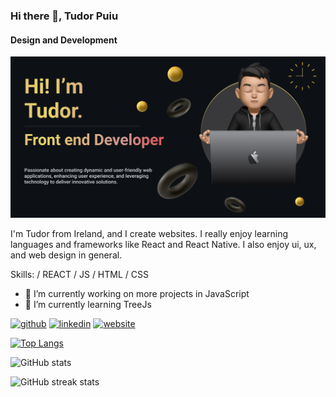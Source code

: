 ### Hi there 👋, Tudor Puiu
#### Design and Development
![Design and Development](https://github.com/pTudor069/pTudor069/blob/main/Make%20your%20README.png?raw=true)

I'm Tudor from Ireland, and I create websites. I really enjoy learning languages and frameworks like React and React Native. I also enjoy ui, ux, and web design in general.

Skills: / REACT / JS / HTML / CSS

- 🔭 I’m currently working on more projects in JavaScript 
- 🌱 I’m currently learning TreeJs 


[<img src='https://cdn.jsdelivr.net/npm/simple-icons@3.0.1/icons/github.svg' alt='github' height='40'>](https://github.com/pTudor069)  [<img src='https://cdn.jsdelivr.net/npm/simple-icons@3.0.1/icons/linkedin.svg' alt='linkedin' height='40'>](https://www.linkedin.com/in/https://www.linkedin.com/in/tudorpuiu//)  [<img src='https://cdn.jsdelivr.net/npm/simple-icons@3.0.1/icons/icloud.svg' alt='website' height='40'>](https://www.tudorpuiu.com/)  

[![Top Langs](https://github-readme-stats.vercel.app/api/top-langs/?username=pTudor069)](https://github.com/anuraghazra/github-readme-stats)

![GitHub stats](https://github-readme-stats.vercel.app/api?username=pTudor069&show_icons=true)  

![GitHub streak stats](https://streak-stats.demolab.com/?user=pTudor069)  

